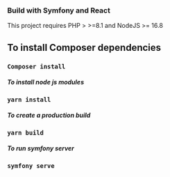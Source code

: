 ### Build with Symfony and React

This project requires PHP > >=8.1 and NodeJS >= 16.8

## To install Composer dependencies
### `Composer install`

##### To install node js modules
### `yarn install`

##### To create a production build

### `yarn build`

##### To run symfony server
### `symfony serve`